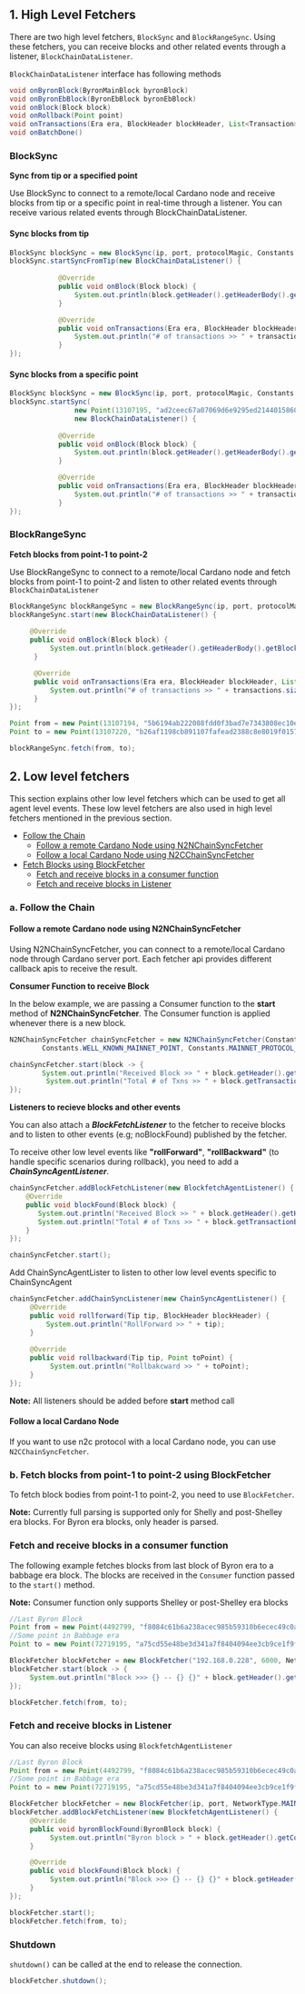 ## 1. High Level Fetchers

There are two high level fetchers, ``BlockSync`` and ``BlockRangeSync``. Using these fetchers, you can receive 
blocks and other related events through a listener, ``BlockChainDataListener``.

``BlockChainDataListener`` interface has following methods

```java
void onByronBlock(ByronMainBlock byronBlock)
void onByronEbBlock(ByronEbBlock byronEbBlock)
void onBlock(Block block)
void onRollback(Point point)
void onTransactions(Era era, BlockHeader blockHeader, List<Transaction> transactions)
void onBatchDone()
```

### BlockSync 
**Sync from tip or a specified point**

Use BlockSync to connect to a remote/local Cardano node and receive blocks from tip or a specific point in real-time through a listener.
You can receive various related events through BlockChainDataListener. 

#### Sync blocks from tip 

```java
BlockSync blockSync = new BlockSync(ip, port, protocolMagic, Constants.WELL_KNOWN_PREPROD_POINT);
blockSync.startSyncFromTip(new BlockChainDataListener() {
    
            @Override
            public void onBlock(Block block) {
                System.out.println(block.getHeader().getHeaderBody().getBlockNumber());
            }

            @Override
            public void onTransactions(Era era, BlockHeader blockHeader, List<Transaction> transactions) {
                System.out.println("# of transactions >> " + transactions.size());
            }
});
```

#### Sync blocks from a specific point

```java
BlockSync blockSync = new BlockSync(ip, port, protocolMagic, Constants.WELL_KNOWN_PREPROD_POINT);
blockSync.startSync(
                new Point(13107195, "ad2ceec67a07069d6e9295ed2144015860602c29f42505dc6ea2f55b9fc0dd93"),
                new BlockChainDataListener() {
                    
            @Override
            public void onBlock(Block block) {
                System.out.println(block.getHeader().getHeaderBody().getBlockNumber());
            }

            @Override
            public void onTransactions(Era era, BlockHeader blockHeader, List<Transaction> transactions) {
                System.out.println("# of transactions >> " + transactions.size());
            }
});
```

### BlockRangeSync
**Fetch blocks from point-1 to point-2**

Use BlockRangeSync to connect to a remote/local Cardano node and fetch blocks from point-1 to point-2 and listen to 
other related events through ``BlockChainDataListener``

```java
BlockRangeSync blockRangeSync = new BlockRangeSync(ip, port, protocolMagic);
blockRangeSync.start(new BlockChainDataListener() {
    
     @Override
     public void onBlock(Block block) {
          System.out.println(block.getHeader().getHeaderBody().getBlockNumber());
      }

      @Override
      public void onTransactions(Era era, BlockHeader blockHeader, List<Transaction> transactions) {
          System.out.println("# of transactions >> " + transactions.size());
      }
});

Point from = new Point(13107194, "5b6194ab222088fdd0f3bad7e7343808ec10e52db107160e412bc204f58cf020");
Point to = new Point(13107220, "b26af1198cb891107fafead2388c8e8019f0157d101fda7896ba7358b58c7b83");

blockRangeSync.fetch(from, to);
```
## 2. Low level fetchers

This section explains other low level fetchers which can be used to get all agent level events. These low level fetchers
are also used in high level fetchers mentioned in the previous section.

- [Follow the Chain](#follow-the-chain)
    * [Follow a remote Cardano Node using N2NChainSyncFetcher](#follow-a-remote-cardano-node-using-n2nchainsyncfetcher)
    * [Follow a local Cardano Node using N2CChainSyncFetcher](#follow-a-local-cardano-node)
- [Fetch Blocks using BlockFetcher](#fetch-blocks-from-point-1-to-point-2-using-blockfetcher)
    * [Fetch and receive blocks in a consumer function](#fetch-and-receive-blocks-in-a-consumer-function)
    * [Fetch and receive blocks in Listener](#fetch-and-receive-blocks-in-listener)

### a. Follow the Chain

#### Follow a remote Cardano node using N2NChainSyncFetcher

Using N2NChainSyncFetcher, you can connect to a remote/local Cardano node through Cardano server port. Each fetcher api
provides different callback apis to receive the result.

**Consumer Function to receive Block**

In the below example, we are passing a Consumer function to the **start** method of **N2NChainSyncFetcher**. The Consumer function is applied whenever there is a new block.

```java
N2NChainSyncFetcher chainSyncFetcher = new N2NChainSyncFetcher(Constants.MAINNET_IOHK_RELAY_ADDR, Constants.MAINNET_IOHK_RELAY_PORT,
        Constants.WELL_KNOWN_MAINNET_POINT, Constants.MAINNET_PROTOCOL_MAGIC);

chainSyncFetcher.start(block -> {
        System.out.println("Received Block >> " + block.getHeader().getHeaderBody().getBlockNumber());
         System.out.println("Total # of Txns >> " + block.getTransactionBodies().size());
});
```

**Listeners to recieve blocks and other events**

You can also attach a **_BlockFetchListener_** to the fetcher to receive blocks and to listen to other events (e.g; noBlockFound) published by the fetcher.

To receive other low level events like **"rollForward"**, **"rollBackward"** (to handle specific scenarios during rollback), you need to
add a **_ChainSyncAgentListener_**.

```java
chainSyncFetcher.addBlockFetchListener(new BlockfetchAgentListener() {
    @Override
    public void blockFound(Block block) {
       System.out.println("Received Block >> " + block.getHeader().getHeaderBody().getBlockNumber());
       System.out.println("Total # of Txns >> " + block.getTransactionBodies().size());
    }
});

chainSyncFetcher.start();
```

Add ChainSyncAgentLister to listen to other low level events specific to ChainSyncAgent

```java
chainSyncFetcher.addChainSyncListener(new ChainSyncAgentListener() {
     @Override
     public void rollforward(Tip tip, BlockHeader blockHeader) {
         System.out.println("RollForward >> " + tip);
     }
     
     @Override
     public void rollbackward(Tip tip, Point toPoint) {
          System.out.println("Rollbakcward >> " + toPoint);
     }
});
```

**Note:** All listeners should be added before **start** method call

#### Follow a local Cardano Node
If you want to use n2c protocol with a local Cardano node, you can use ``N2CChainSyncFetcher``.

### b. Fetch blocks from point-1 to point-2 using BlockFetcher

To fetch block bodies from point-1 to point-2, you need to use ```BlockFetcher```.

**Note:** Currently full parsing is supported only for Shelly and post-Shelley era blocks. 
For Byron era blocks, only header is parsed.

### Fetch and receive blocks in a consumer function

The following example fetches blocks from last block of Byron era to a babbage era block. The blocks are received in the
```Consumer``` function passed to the ```start()``` method. 

**Note:** Consumer function only supports Shelley or post-Shelley era blocks

```java
//Last Byron Block
Point from = new Point(4492799, "f8084c61b6a238acec985b59310b6ecec49c0ab8352249afd7268da5cff2a457");
//Some point in Babbage era
Point to = new Point(72719195, "a75cd55e48be3d341a7f8404094ee3cb9ce1f9fc923d23f675846d65546ef1dd");

BlockFetcher blockFetcher = new BlockFetcher("192.168.0.228", 6000, NetworkType.MAINNET.getProtocolMagic());
blockFetcher.start(block -> {
     System.out.println("Block >>> {} -- {} {}" + block.getHeader().getHeaderBody().getBlockNumber() + "  " + block.getHeader().getHeaderBody().getSlot() + "  " + block.getEra());
});

blockFetcher.fetch(from, to);

```

### Fetch and receive blocks in Listener

You can also receive blocks using ```BlockfetchAgentListener```

```java
//Last Byron Block
Point from = new Point(4492799, "f8084c61b6a238acec985b59310b6ecec49c0ab8352249afd7268da5cff2a457");
//Some point in Babbage era
Point to = new Point(72719195, "a75cd55e48be3d341a7f8404094ee3cb9ce1f9fc923d23f675846d65546ef1dd");

BlockFetcher blockFetcher = new BlockFetcher(ip, port, NetworkType.MAINNET.getProtocolMagic());
blockFetcher.addBlockFetchListener(new BlockfetchAgentListener() {
     @Override
     public void byronBlockFound(ByronBlock block) {
          System.out.println("Byron block > " + block.getHeader().getConsensusData().getSlotId().getSlot());
     }

     @Override
     public void blockFound(Block block) {
          System.out.println("Block >>> {} -- {} {}" + block.getHeader().getHeaderBody().getBlockNumber() + "  " + block.getHeader().getHeaderBody().getSlot() + "  " + block.getEra());
     }
});

blockFetcher.start();
blockFetcher.fetch(from, to);
```

### Shutdown

```shutdown()``` can be called at the end to release the connection.

```java
blockFetcher.shutdown();
```

